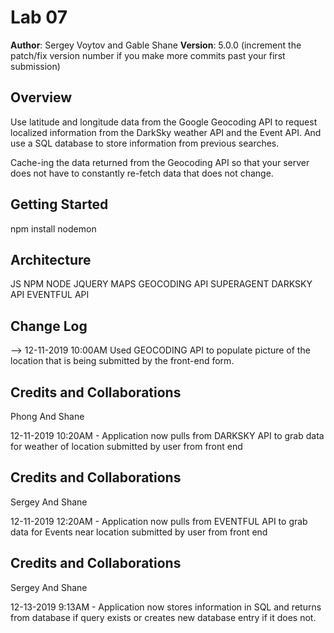# Lab 07

**Author**: Sergey Voytov and Gable Shane
**Version**: 5.0.0 (increment the patch/fix version number if you make more commits past your first submission)

## Overview
Use latitude and longitude data from the Google Geocoding API to request localized information from the DarkSky weather API and the Event API. And use a SQL database to store information from previous searches.

Cache-ing the data returned from the Geocoding API so that your server does not have to constantly re-fetch data that does not change.
## Getting Started
<!-- What are the steps that a user must take in order to build this app on their own machine and get it running? -->
npm install
nodemon

## Architecture
<!-- Provide a detailed description of the application design. What technologies (languages, libraries, etc) you're using, and any other relevant design information. -->
JS
NPM
NODE
JQUERY
MAPS
GEOCODING API
SUPERAGENT
DARKSKY API
EVENTFUL API


## Change Log
<!-- Use this area to document the iterative changes made to your application as each feature is successfully implemented. Use time stamps. Here's an examples:

01-01-2001 4:59pm - Application now has a fully-functional express server, with a GET route for the location resource.

## Credits and Collaborations
<!-- Give credit (and a link) to other people or resources that helped you build this application. -->
-->
12-11-2019 10:00AM Used GEOCODING API to populate picture of the location that is being submitted by the front-end form.
## Credits and Collaborations
Phong And Shane

12-11-2019 10:20AM - Application now pulls from DARKSKY API to grab data for weather of location submitted by user from front end
## Credits and Collaborations
Sergey And Shane

12-11-2019 12:20AM - Application now pulls from EVENTFUL API to grab data for Events near location submitted by user from front end
## Credits and Collaborations
Sergey And Shane

12-13-2019 9:13AM - Application now stores information in SQL and returns from database if query exists or creates new database entry if it does not.